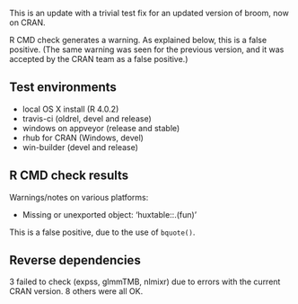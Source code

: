 
This is an update with a trivial test fix for an updated version of broom,
now on CRAN.

R CMD check generates a warning. As explained below, this is
a false positive. (The same warning was seen for the previous version, and
it was accepted by the CRAN team as a false positive.)


## Test environments

* local OS X install (R 4.0.2)
* travis-ci (oldrel, devel and release)
* windows on appveyor (release and stable)
* rhub for CRAN (Windows, devel)
* win-builder (devel and release)


## R CMD check results

Warnings/notes on various platforms:

*  Missing or unexported object: ‘huxtable::.(fun)’

This is a false positive, due to the use of `bquote()`.


## Reverse dependencies

3 failed to check (expss, glmmTMB, nlmixr) due to errors with the current CRAN
version. 8 others were all OK.


